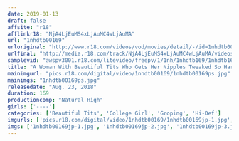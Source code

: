 ```yaml
---
date: 2019-01-13
draft: false
affsite: "r18"
afflinkr18: "NjA4LjEuMS4xLjAuMC4wLjAuMA"
url: "1nhdtb00169"
urloriginal: "http://www.r18.com/videos/vod/movies/detail/-/id=1nhdtb00169"
urlfinal: "http://media.r18.com/track/NjA4LjEuMS4xLjAuMC4wLjAuMA/videos/vod/movies/detail/-/id=1nhdtb00169"
samplevid: "awspv3001.r18.com/litevideo/freepv/1/1nh/1nhdtb169/1nhdtb169_dmb_w.mp4"
title: "A Woman With Beautiful Tits Who Gets Her Nipples Tweaked So Hard By Molester Teachers That She Can No Longer Resist"
mainimgurl: "pics.r18.com/digital/video/1nhdtb00169/1nhdtb00169ps.jpg"
mainimgs: "1nhdtb00169ps.jpg"
releasedate: "Aug. 23, 2018"
duration: 169
productioncomp: "Natural High"
girls: ['----']
categories: ['Beautiful Tits', 'College Girl', 'Groping', 'Hi-Def']
imgurls: ['pics.r18.com/digital/video/1nhdtb00169/1nhdtb00169jp-1.jpg', 'pics.r18.com/digital/video/1nhdtb00169/1nhdtb00169jp-2.jpg', 'pics.r18.com/digital/video/1nhdtb00169/1nhdtb00169jp-3.jpg', 'pics.r18.com/digital/video/1nhdtb00169/1nhdtb00169jp-4.jpg', 'pics.r18.com/digital/video/1nhdtb00169/1nhdtb00169jp-5.jpg', 'pics.r18.com/digital/video/1nhdtb00169/1nhdtb00169jp-6.jpg', 'pics.r18.com/digital/video/1nhdtb00169/1nhdtb00169jp-7.jpg', 'pics.r18.com/digital/video/1nhdtb00169/1nhdtb00169jp-8.jpg', 'pics.r18.com/digital/video/1nhdtb00169/1nhdtb00169jp-9.jpg', 'pics.r18.com/digital/video/1nhdtb00169/1nhdtb00169jp-10.jpg', 'pics.r18.com/digital/video/1nhdtb00169/1nhdtb00169jp-11.jpg', 'pics.r18.com/digital/video/1nhdtb00169/1nhdtb00169jp-12.jpg', 'pics.r18.com/digital/video/1nhdtb00169/1nhdtb00169jp-13.jpg', 'pics.r18.com/digital/video/1nhdtb00169/1nhdtb00169jp-14.jpg', 'pics.r18.com/digital/video/1nhdtb00169/1nhdtb00169jp-15.jpg', 'pics.r18.com/digital/video/1nhdtb00169/1nhdtb00169jp-16.jpg', 'pics.r18.com/digital/video/1nhdtb00169/1nhdtb00169jp-17.jpg', 'pics.r18.com/digital/video/1nhdtb00169/1nhdtb00169jp-18.jpg', 'pics.r18.com/digital/video/1nhdtb00169/1nhdtb00169jp-19.jpg', 'pics.r18.com/digital/video/1nhdtb00169/1nhdtb00169jp-20.jpg']
imgs: ['1nhdtb00169jp-1.jpg', '1nhdtb00169jp-2.jpg', '1nhdtb00169jp-3.jpg', '1nhdtb00169jp-4.jpg', '1nhdtb00169jp-5.jpg', '1nhdtb00169jp-6.jpg', '1nhdtb00169jp-7.jpg', '1nhdtb00169jp-8.jpg', '1nhdtb00169jp-9.jpg', '1nhdtb00169jp-10.jpg', '1nhdtb00169jp-11.jpg', '1nhdtb00169jp-12.jpg', '1nhdtb00169jp-13.jpg', '1nhdtb00169jp-14.jpg', '1nhdtb00169jp-15.jpg', '1nhdtb00169jp-16.jpg', '1nhdtb00169jp-17.jpg', '1nhdtb00169jp-18.jpg', '1nhdtb00169jp-19.jpg', '1nhdtb00169jp-20.jpg']
---
```

